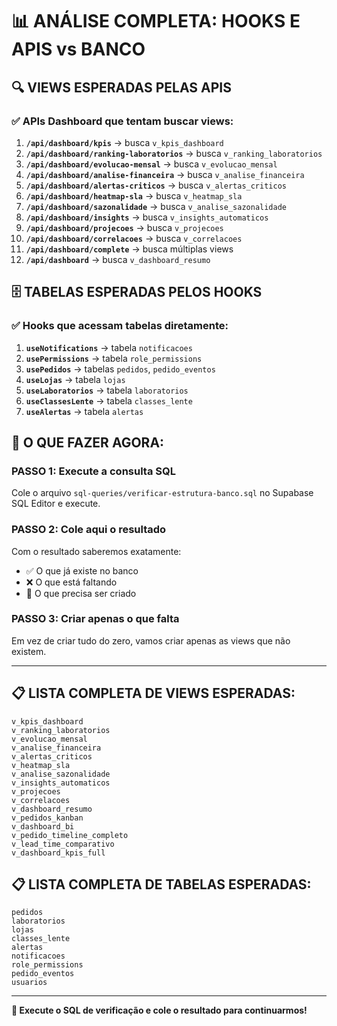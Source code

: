 # 📊 ANÁLISE COMPLETA: HOOKS E APIS vs BANCO

## 🔍 VIEWS ESPERADAS PELAS APIS

### ✅ APIs Dashboard que tentam buscar views:

1. **`/api/dashboard/kpis`** → busca `v_kpis_dashboard`
2. **`/api/dashboard/ranking-laboratorios`** → busca `v_ranking_laboratorios`
3. **`/api/dashboard/evolucao-mensal`** → busca `v_evolucao_mensal`
4. **`/api/dashboard/analise-financeira`** → busca `v_analise_financeira`
5. **`/api/dashboard/alertas-criticos`** → busca `v_alertas_criticos`
6. **`/api/dashboard/heatmap-sla`** → busca `v_heatmap_sla`
7. **`/api/dashboard/sazonalidade`** → busca `v_analise_sazonalidade`
8. **`/api/dashboard/insights`** → busca `v_insights_automaticos`
9. **`/api/dashboard/projecoes`** → busca `v_projecoes`
10. **`/api/dashboard/correlacoes`** → busca `v_correlacoes`
11. **`/api/dashboard/complete`** → busca múltiplas views
12. **`/api/dashboard`** → busca `v_dashboard_resumo`

## 🗄️ TABELAS ESPERADAS PELOS HOOKS

### ✅ Hooks que acessam tabelas diretamente:

1. **`useNotifications`** → tabela `notificacoes`
2. **`usePermissions`** → tabela `role_permissions`
3. **`usePedidos`** → tabelas `pedidos`, `pedido_eventos`
4. **`useLojas`** → tabela `lojas`
5. **`useLaboratorios`** → tabela `laboratorios`
6. **`useClassesLente`** → tabela `classes_lente`
7. **`useAlertas`** → tabela `alertas`

## 🎯 O QUE FAZER AGORA:

### PASSO 1: Execute a consulta SQL
Cole o arquivo `sql-queries/verificar-estrutura-banco.sql` no Supabase SQL Editor e execute.

### PASSO 2: Cole aqui o resultado
Com o resultado saberemos exatamente:
- ✅ O que já existe no banco
- ❌ O que está faltando
- 🔧 O que precisa ser criado

### PASSO 3: Criar apenas o que falta
Em vez de criar tudo do zero, vamos criar apenas as views que não existem.

---

## 📋 LISTA COMPLETA DE VIEWS ESPERADAS:

```
v_kpis_dashboard
v_ranking_laboratorios
v_evolucao_mensal
v_analise_financeira
v_alertas_criticos
v_heatmap_sla
v_analise_sazonalidade
v_insights_automaticos
v_projecoes
v_correlacoes
v_dashboard_resumo
v_pedidos_kanban
v_dashboard_bi
v_pedido_timeline_completo
v_lead_time_comparativo
v_dashboard_kpis_full
```

## 📋 LISTA COMPLETA DE TABELAS ESPERADAS:

```
pedidos
laboratorios
lojas
classes_lente
alertas
notificacoes
role_permissions
pedido_eventos
usuarios
```

---

**🚀 Execute o SQL de verificação e cole o resultado para continuarmos!**